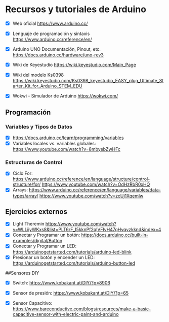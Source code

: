# Recursos y tutoriales de Arduino

- [x] Web oficial https://www.arduino.cc/
- [x] Lenguaje de programación y sintaxis https://www.arduino.cc/reference/en/
- [x] Arduino UNO Documentación, Pinout, etc. https://docs.arduino.cc/hardware/uno-rev3
- [x] Wiki de Keyestudio https://wiki.keyestudio.com/Main_Page
- [x] Wiki del modelo Ks0398 https://wiki.keyestudio.com/Ks0398_keyestudio_EASY_plug_Ultimate_Starter_Kit_for_Arduino_STEM_EDU
- [x] Wokwi -  Simulador de Arduino https://wokwi.com/  







## Programación

### Variables y Tipos de Datos
- [x] https://docs.arduino.cc/learn/programming/variables
- [x] Variables locales vs. variables globales: https://www.youtube.com/watch?v=8mbyebZwHFc

### Estructuras de Control
- [x] Ciclo For: 
https://www.arduino.cc/reference/en/language/structure/control-structure/for/
https://www.youtube.com/watch?v=OdHzRbR0xHQ
- [x] Arrays:
https://www.arduino.cc/reference/en/language/variables/data-types/array/
https://www.youtube.com/watch?v=zcUj1Xqemlw

## Ejercicios externos
- [x]  Light Theremin https://www.youtube.com/watch?v=WLLiiyWKxs8&list=PLT6rF_I5kknPf2qlVFlvH47qHvqvzkknd&index=4
- [x]  Conectar y Programar un botón: https://docs.arduino.cc/built-in-examples/digital/Button
- [x]  Conectar y Programar un LED: https://arduinogetstarted.com/tutorials/arduino-led-blink
- [X]  Presionar un botón y encender un LED: https://arduinogetstarted.com/tutorials/arduino-button-led

##Sensores DIY
- [x] Switch: https://www.kobakant.at/DIY/?p=8906
- [x] Sensor de presión: https://www.kobakant.at/DIY/?p=65
- [x] Sensor Capacitivo: https://www.bareconductive.com/blogs/resources/make-a-basic-capacitive-sensor-with-electric-paint-and-arduino      
      




